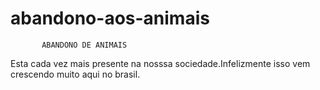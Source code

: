 # abandono-aos-animais
           ABANDONO DE ANIMAIS
<p> Esta cada vez mais presente na nosssa sociedade.Infelizmente isso vem crescendo muito aqui no brasil.<p/>
